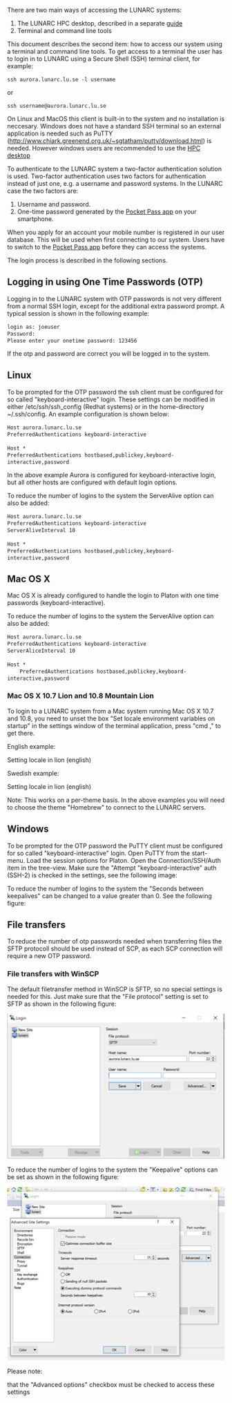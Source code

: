 There are two main ways of accessing the LUNARC systems:

1. The LUNARC HPC desktop, described in a separate [guide](http://lunarc-documentation.readthedocs.io/en/latest/using_hpc_desktop/)
2. Terminal and command line tools

This document describes the second item: how to access our system using a terminal and command line tools. To get access to a terminal the user has to login in to LUNARC using a Secure Shell (SSH) terminal client, for example:

    ssh aurora.lunarc.lu.se -l username

or

    ssh username@aurora.lunarc.lu.se

On Linux and MacOS this client is built-in to the system and no installation is neccesary. Windows does not have a standard SSH terminal so an external application is needed such as PuTTY (http://www.chiark.greenend.org.uk/~sgtatham/putty/download.html) is needed.  However windows users are recommended to use the [HPC desktop](http://lunarc-documentation.readthedocs.io/en/latest/using_hpc_desktop/)

To authenticate to the LUNARC system a two-factor authentication solution is used. Two-factor authentication uses two factors for authentication instead of just one, e.g. a username and password systems. In the LUNARC case the two factors are:

1. Username and password.
2. One-time password generated by the [Pocket Pass app](http://lunarc-documentation.readthedocs.io/en/latest/authenticator_howto/) on your smartphone.

When you apply for an account your mobile number is registered in our user database.  This will be used when first connecting to our system.  Users have to switch to the [Pocket Pass app](http://lunarc-documentation.readthedocs.io/en/latest/authenticator_howto/) before they can access the systems.
  
The login process is described in the following sections.

## Logging in using One Time Passwords (OTP)

Logging in to the LUNARC system with OTP passwords is not very different from a normal SSH login, except for the additional extra password prompt. A typical session is shown in the following example:

    login as: joeuser 
    Password: 
    Please enter your onetime password: 123456

If the otp and password are correct you will be logged in to the system.

## Linux

To be prompted for the OTP password the ssh client must be configured for so called "keyboard-interactive" login. These settings can be modified in either /etc/ssh/ssh_config (Redhat systems) or in the home-directory ~/.ssh/config. An example configuration is shown below:

    Host aurora.lunarc.lu.se 
    PreferredAuthentications keyboard-interactive 

    Host * 
    PreferredAuthentications hostbased,publickey,keyboard-interactive,password

In the above example Aurora is configured for keyboard-interactive login, but all other hosts are configured with default login options.

To reduce the number of logins to the system the ServerAlive option can also be added:

    Host aurora.lunarc.lu.se 
    PreferredAuthentications keyboard-interactive 
    ServerAliveInterval 10 

    Host * 
    PreferredAuthentications hostbased,publickey,keyboard-interactive,password

## Mac OS X

Mac OS X is already configured to handle the login to Platon with one time passwords (keyboard-interactive). 

To reduce the number of logins to the system the ServerAlive option can also be added:

    Host aurora.lunarc.lu.se 
    PreferredAuthentications keyboard-interactive 
    ServerAliceInterval 10 

    Host * 
        PreferredAuthentications hostbased,publickey,keyboard-interactive,password

### Mac OS X 10.7 Lion and 10.8 Mountain Lion

To login to a LUNARC system from a Mac system running Mac OS X 10.7 and 10.8, you need to unset the box "Set locale environment variables on startup" in the settings window of the terminal application, press "cmd ," to get there. 

English example:

Setting locale in lion (english)

Swedish example:

Setting locale in lion (english)

Note: This works on a per-theme basis.  In the above examples you will need to choose the theme "Homebrew" to connect to the LUNARC servers.

## Windows

To be prompted for the OTP password the PuTTY client must be configured for so called "keyboard-interactive" login. Open PuTTY from the start-menu. Load the session options for Platon. Open the Connection/SSH/Auth item in the tree-view. Make sure the "Attempt "keyboard-interactive" auth (SSH-2) is checked in the settings, see the following image:

To reduce the number of logins to the system the "Seconds between keepalives" can be changed to a value greater than 0. See the following figure:

## File transfers

To reduce the number of otp passwords needed when transferring files the SFTP protocoll should be used instead of SCP, as each SCP connection will require a new OTP password.

### File transfers with WinSCP

The default filetransfer method in WinSCP is SFTP, so no special settings is needed for this. Just make sure that the "File protocol" setting is set to SFTP as shown in the following figure:

![sftp](./../images/WinSCP-sftp.png)

To reduce the number of logins to the system the "Keepalive" options can be set as shown in the following figure:

![keepalive](./../images/WinSCP-keepalive.png)

Please note:

that the "Advanced options" checkbox must be checked to access these settings


